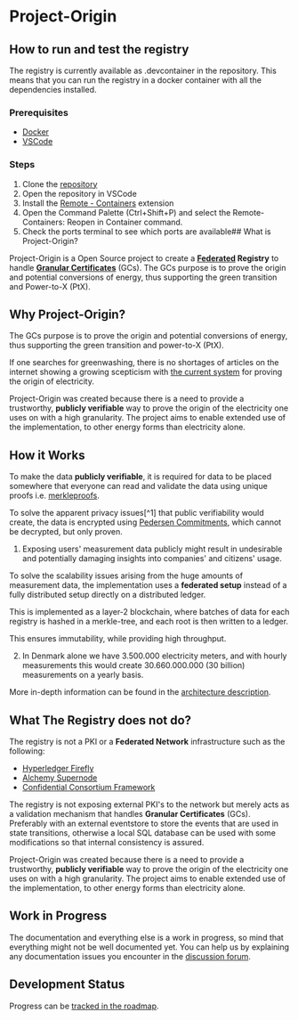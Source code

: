 # Project-Origin
## How to run and test the registry
The registry is currently available as .devcontainer in the repository. This means that you can run the registry in a docker container with all the dependencies installed.

### Prerequisites
- [Docker](https://docs.docker.com/get-docker/)
- [VSCode](https://code.visualstudio.com/download)

### Steps
1. Clone the [repository](https://github.com/project-origin/registry/tree/main)
2. Open the repository in VSCode
3. Install the [Remote - Containers](https://marketplace.visualstudio.com/items?itemName=ms-vscode-remote.remote-containers) extension
4. Open the Command Palette (Ctrl+Shift+P) and select the Remote-Containers: Reopen in Container command.
5. Check the ports terminal to see which ports are available## What is Project-Origin?

Project-Origin is a Open Source project to create a **[Federated](https://arxiv.org/pdf/1202.4503.pdf) Registry**
to handle [**Granular Certificates**](concept/granular-certificates/readme.md)  (GCs). 
The GCs purpose is to prove the origin and potential conversions of energy, thus supporting the green transition and Power-to-X (PtX).

## Why Project-Origin?
The GCs purpose is to prove the origin and potential conversions of energy, thus supporting the green transition and power-to-X (PtX).

If one searches for greenwashing, there is no shortages of articles on the internet showing a growing scepticism with [the current system](https://en.energinet.dk/Energy-data/Guarantees-of-origin-el-gas-hydrogen/) for proving the origin of electricity.

Project-Origin was created because there is a need to provide a trustworthy,
**publicly verifiable** way to prove the origin of the electricity one uses on
with a high granularity. 
The project aims to enable extended use of the implementation, to other energy forms than electricity alone. 

## How it Works

To make the data **publicly verifiable**, it is required for data
to be placed somewhere that everyone can read and validate the data using unique proofs i.e. [merkleproofs](concept/unique-proofs-using-tries-merkleproofs.md).

To solve the apparent privacy issues[^1] that public verifiability would create,
the data is encrypted using [Pedersen Commitments](concept/pedersen-commitments.md),
which cannot be decrypted, but only proven.

1. Exposing users' measurement data publicly might result in undesirable and potentially damaging insights into companies' and citizens' usage.


To solve the scalability issues arising from the huge amounts of measurement data, the implementation uses a **federated setup**
instead of a fully distributed setup directly on a distributed ledger.

This is implemented as a layer-2 blockchain, where batches of data for
each registry is hashed in a merkle-tree, and each root is then written to a ledger.

This ensures immutability, while providing high throughput.

2. In Denmark alone we have 3.500.000 electricity meters,
and with hourly measurements this would create
30.660.000.000 (30 billion) measurements on a yearly basis.

More in-depth information can be found in the [architecture description](architecture/overview.md).

## What The Registry does not do?
The registry is not a PKI or a **Federated Network** infrastructure such as the following:
- [Hyperledger Firefly](https://www.hyperledger.org/projects/firefly)
- [Alchemy Supernode](https://www.alchemy.com/supernode)
- [Confidential Consortium Framework](https://ccf.microsoft.com/)

The registry is not exposing external PKI's to the network but merely acts as a validation mechanism that handles **Granular Certificates** (GCs). Preferably with an external eventstore to store the events that are used in state transitions, otherwise a local SQL database can be used with some modifications so that internal consistency is assured. 


Project-Origin was created because there is a need to provide a trustworthy,
**publicly verifiable** way to prove the origin of the electricity one uses on
with a high granularity. 
The project aims to enable extended use of the implementation, to other energy forms than electricity alone. 

## Work in Progress

The documentation and everything else is a work in progress,
so mind that everything might not be well documented yet. You can help us by explaining any documentation issues you encounter in the [discussion forum](https://github.com/orgs/project-origin/discussions/categories/documentation-issues).

## Development Status

Progress can be [tracked in the roadmap](roadmap.md).
